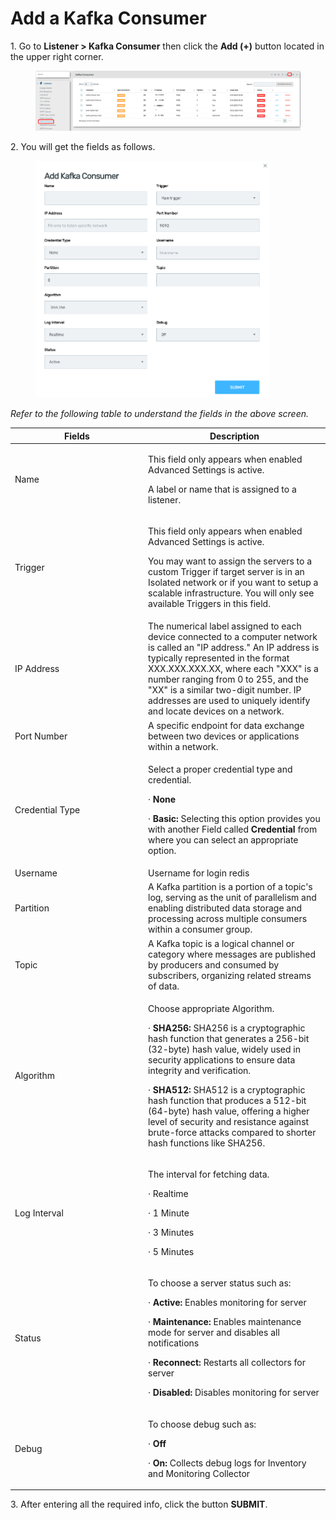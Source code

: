 # Add a Kafka Consumer

1\.      Go to **Listener > Kafka Consumer** then click the **Add (+)** button located in the upper right corner.&#x20;

<figure><img src="../../../../.gitbook/assets/image (302).png" alt=""><figcaption></figcaption></figure>

2\.      You will get the fields as follows.

<div align="left">

<figure><img src="../../../../.gitbook/assets/image (303).png" alt="" width="375"><figcaption></figcaption></figure>

</div>

_Refer to the following table to understand the fields in the above screen._&#x20;

<table><thead><tr><th width="199">Fields</th><th>Description</th></tr></thead><tbody><tr><td>Name </td><td><p>This field only appears when enabled Advanced Settings is active.</p><p>A label or name that is assigned to a listener. </p></td></tr><tr><td>Trigger</td><td><p>This field only appears when enabled Advanced Settings is active.</p><p>You may want to assign the servers to a custom Trigger if target server is in an Isolated network or if you want to setup a scalable infrastructure. You will only see available Triggers in this field.</p></td></tr><tr><td>IP Address </td><td>The numerical label assigned to each device connected to a computer network is called an "IP address." An IP address is typically represented in the format XXX.XXX.XXX.XX, where each "XXX" is a number ranging from 0 to 255, and the "XX" is a similar two-digit number. IP addresses are used to uniquely identify and locate devices on a network. </td></tr><tr><td>Port Number </td><td> A specific endpoint for data exchange between two devices or applications within a network. </td></tr><tr><td>Credential Type</td><td><p>Select a proper credential type and credential.</p><p>·       <strong>None</strong></p><p>·       <strong>Basic:</strong> Selecting this option provides you with another Field called <strong>Credential</strong> from where you can select an appropriate option.</p></td></tr><tr><td>Username</td><td>Username for login redis </td></tr><tr><td>Partition</td><td>A Kafka partition is a portion of a topic's log, serving as the unit of parallelism and enabling distributed data storage and processing across multiple consumers within a consumer group.</td></tr><tr><td>Topic</td><td>A Kafka topic is a logical channel or category where messages are published by producers and consumed by subscribers, organizing related streams of data.</td></tr><tr><td>Algorithm</td><td><p>Choose appropriate Algorithm.</p><p>·       <strong>SHA256:</strong> SHA256 is a cryptographic hash function that generates a 256-bit (32-byte) hash value, widely used in security applications to ensure data integrity and verification.</p><p>·       <strong>SHA512:</strong> SHA512 is a cryptographic hash function that produces a 512-bit (64-byte) hash value, offering a higher level of security and resistance against brute-force attacks compared to shorter hash functions like SHA256.</p></td></tr><tr><td>Log Interval</td><td><p>The interval for fetching data.</p><p>·       Realtime</p><p>·       1 Minute</p><p>·       3 Minutes</p><p>·       5 Minutes</p></td></tr><tr><td>Status </td><td><p>To choose a server status such as: </p><p>·       <strong>Active:</strong> Enables monitoring for server</p><p>·       <strong>Maintenance:</strong> Enables maintenance mode for server and disables all notifications</p><p>·       <strong>Reconnect:</strong> Restarts all collectors for server</p><p>·       <strong>Disabled:</strong> Disables monitoring for server</p></td></tr><tr><td>Debug </td><td><p>To choose debug such as:</p><p>·       <strong>Off</strong></p><p>·       <strong>On:</strong> Collects debug logs for Inventory and Monitoring Collector</p></td></tr></tbody></table>

3\.      After entering all the required info, click the button **SUBMIT**.
